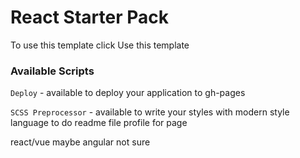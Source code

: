 # React Starter Pack

To use this template click Use this template
### Available Scripts

`Deploy` - available to deploy your application to gh-pages

`SCSS Preprocessor` - available to write your styles with modern style language
to do readme file profile for page








react/vue maybe angular not sure
